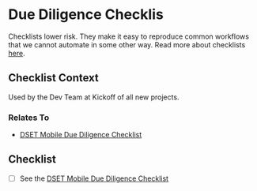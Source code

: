[ddc]: https://github.com/pfizer/Mobile-MCOE-Documents/blob/master/StandardsDocuments/Checklists_1518214491/DueDiligenceChecklist.md

# Due Diligence Checklis
<!-- The title should be a short and descriptive, 50 characters or less. -->

Checklists lower risk. They make it easy to reproduce common workflows that we cannot automate in some other way. Read more about checklists [here](https://teamdocs.digitalpfizer.com/checklists).

## Checklist Context
Used by the Dev Team at Kickoff of all new projects.

### Relates To
- [DSET Mobile Due Diligence Checklist][ddc]


## Checklist

- [ ] See the [DSET Mobile Due Diligence Checklist][ddc]

